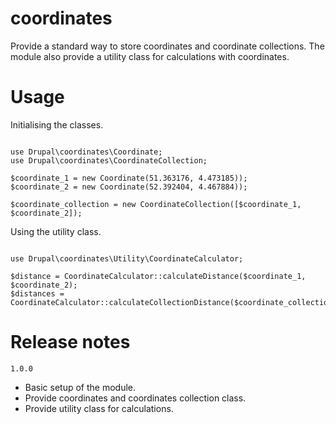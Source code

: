 # coordinates #

Provide a standard way to store coordinates and coordinate collections.
The module also provide a utility class for calculations with coordinates.

# Usage #

Initialising the classes.
 
```

use Drupal\coordinates\Coordinate;
use Drupal\coordinates\CoordinateCollection;

$coordinate_1 = new Coordinate(51.363176, 4.473185));
$coordinate_2 = new Coordinate(52.392404, 4.467884));

$coordinate_collection = new CoordinateCollection([$coordinate_1, $coordinate_2]);

```

Using the utility class.

```

use Drupal\coordinates\Utility\CoordinateCalculator;

$distance = CoordinateCalculator::calculateDistance($coordinate_1, $coordinate_2);
$distances = CoordinateCalculator::calculateCollectionDistance($coordinate_collection);

```

# Release notes #

`1.0.0`
* Basic setup of the module.
* Provide coordinates and coordinates collection class.
* Provide utility class for calculations.
